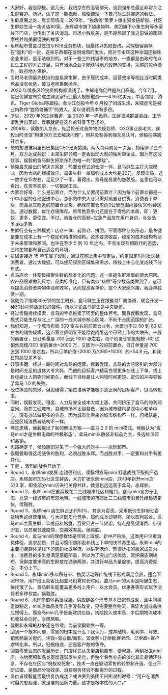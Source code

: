 - 大家好，我是摩根。这几天，我跟京东的高管聊天，谈到强东总最近非常关注生鲜赛道。所以，做了这一期视频，顺便梳理一下自己对生鲜赛道的看法。
- 生鲜发展之难，看实际情况：2019年，“独角兽”呆萝卜爆出资金链断裂、社区生鲜妙生活一夜关店80家。永辉超市旗下超级物种、美团旗下小象生鲜等多家线下门店，也传出了关店消息。市场小散乱差，是不是想起了我之前做的那期摩根并购美国钢铁的故事？
- 永辉超市曾尝试过进军B2B业务模块，但最终以失败告终。采购很容易存在“返利”的一说，这些东西都在或明或暗的发生，而对于永辉这种全国连锁性企业来说，是无法做到的。对于一些三四线城市的地方，一直都是由政府在以民生工程的方式开展，只有当地企业才能获得地方政府的支持。采购的灰色操作，政府地方保护。
- 当时马老师最先扶持的是易果生鲜，由于履约成本、运营效率等相比当时同类竞品没有优势，被马老师果断抛弃。
- 2020 年很多风险投资机构都没钱了，生鲜电商仍然是热门赛道。今年7月，每日优鲜宣布完成生鲜到家行业最大规模融资——4.95亿美元，中金领投、腾讯、Tiger Global等跟投。金沙江创投今年 6 月投了同城生活，朱啸虎可是被业内称作“独角兽捕手”的男人。足以说明资本有多热。
- 所以，2020 年的生鲜赛道，跟 2020 年一样诡异。生鲜领域群雄混战，正所谓乱世出英雄，侯毅就是在这样的背景下登场的。
- 2009年，侯毅加入京东，先后担任过首席物流规划师、O2O事业部老大。侯毅当时坚信“用重的方法去解决问题”，但并没有得到强东总认可，侯毅抱憾离开京东。
- 他的想法被阿里巴巴集团CEO张勇接纳。两人每两周见一次面，持续聊了三个月。双方达成共识：未来生鲜领域一定会出现大型的独角兽企业。因为有这段往事，侯毅的盒马鲜生把京东列为唯一的“假想敌”。
- 侯毅最先给出的解决方案是：前置仓模式的仓店一体。盒马鲜生主打大店模式，因为大店的规模效应，易果生鲜一单履约成本大约是30元，反观盒马，这一数字在15左右，足足少了一半。看得出，盒马是易果的加强版。这里也可以看出，在资本面前，一切都是工具。
- 大家会好奇，什么是前置仓，而为什么又要用前置仓？因为每个前置仓都是一个中小型的仓储配送中心，总部的中央大仓只需对前置仓供货。消费者下单后，商品从其附近的前置仓发货，确保前置仓周边3公里范围内最快30分钟送达。通过数据，优化仓储库存。新零售竞争力还是在于零售的本质，即：更快，更多，更便宜。不过，前置仓的高频+应急产品放在用户身边，与全品类 sku矛盾。
- 生鲜行业有三种模式：店仓一体、前置仓、拼团。不管哪种业务形态，最关键是要在成本上有一个稳定和精准的结构。资本要求收益，稳定的成本结构有助于未来管理和预测。也许在至少 5 到 10 年之内，不会出现互相取代的态势，三种生物都有自己适合的环境。
- 拼团更接近 15 年车厘子营销，通过在网上集中预定后，约定固定时间发送给消费者，通过大数据，可以提前预测区域集采需求，将线上中心化变成线下分布式。
- 盒马店仓一体积极探索生鲜的标准化的问题，这一直是生鲜难做的很大原因。农产品很难做到尺寸、品类标准化，只有类似“褚橙”等少数品类做到了，这可以提高消费者购物体验和效率，从而提高客单价。这个大家感兴趣，我会单独做一期。
- 侯毅为了缩减30分钟的加工时长，盒马鲜生正在跟餐具厂商协调，联合开发一种30秒内蒸熟扇贝的硬件。所以才说盒马鲜生是中央厨房。
- 经过侯毅持续摸索，盒马的亏损拖累了阿里的整体巨亏。而且侯毅发现，盒马模式只能生存与北上广深的一线大城市核心区域，不利于全国范围的扩张。
- 我们知道，一个城市布局 300 家左右的前置仓业务，大概也不过 50 到 60 亿左右的销售规模，这点营业额明显不能喂饱阿里这个已经上市的大块头。一般的前置仓，日订单量是 700 张到 1000 张左右。每个前置仓销售规模=60 亿销售规模/300 家前置仓=2000 万，又因为一般的前置仓，日订单量是 700 张到 1000 张左右，所以订单价值=2000 万/(365*1000）约=54.8 元。和我日常感受差不多。
- 好事多磨。经过一段时间对盒马的运营，侯毅发现，盒马的大店吸引的大部分是时间充足的退休大爷大妈，而他的目标客户精英白领更多在线上下单。线上目标是让人购物时间更久，而线下目标是让人购物时间更短。定位的冲突导致了盒马 1.0 的失败。
- 经过痛苦的失败，侯毅懂得了定位准确才能吸引到正确的目标客户，提高转化率。
- 同时，侯毅发现，租金、人力及安全成本大幅上涨，共同挤压了盒马的的利润空间。而在三线城市、县域市场不太容易做，因为城市结构是双中心和单中心，没有办法做更多的业态。因为城市化带来的城市结构不一样。归根结底，还是区域消费者结构不一样。
- 痛定思痛，侯毅提出了新的解决方案——盒马 2.0 的 mini模式。侯毅认为“盒马mini才是生鲜电商的终极形态”。盒马mini以散装非标品为主，多选址市郊和县镇。
- 思路确定了，侯毅随即迎来了一个强大的对手——永辉超市。
- 侯毅要取得这场战争的胜利，必须战胜永辉。而战胜对手，一定要和对手有差异化。
- 于是 ，激烈的战争开始了。
- Round 1，永辉mini发展 连锁便利店，侯毅将盒马mini 打造成线下版的严选店。永辉超市加码社区生鲜店，大力扩张永辉mini店，2019年新开mini店573 家，即使部分mini店进行关停并转，数量也远远高于盒马。永辉胜。
- Round 2，永辉 mini把重兵放在二三线城市社区和档口，盒马mini发力于上海、北京一线城市的市郊地带。一线城市的市郊比二三线城市消费升级趋势更快。侯毅胜。
- Round 3，永辉mini 店生鲜占比约50%，其余为百货。采用低价生鲜带动百货销售的经营策略，与大店同质化竞争，履约成本却更高，所以盈利较难。盒马mini主营生鲜、半成品和熟食，百货只占一节货架。特点是高频消费、小份即食，店员服务速度快，交易效率高。侯毅胜。
- Round 4，盒马mini的理想群体是年轻上班族、新中产阶层，这类用户注重消费体验，追求品质，并且习惯即购即走和线上下单的快节奏生活。永辉mini的主要消费群体是线下的周边社区客流，以讲究低价、热衷折扣的居家成员为主，消费目的多半是满足家庭所需，所以为了突出门店优势，常把保质期较短、保鲜度要求高的生鲜放在通道两侧，并进行单品大量促销，提高消费频次。不分上下。
- Round 5，永辉mini多以积分卡、抽奖活动等传统线下形式满足会员，适合下沉市场，用户线上获客比起盒马仍需较长时间。盒马mini的大树是阿里生态，依托饿了么、盒马鲜生能覆盖更多线上用户，以大会员、优惠券等形式赋予消费者多种权益。侯毅胜。
- Round 6，永辉商超体系很成熟，供应链各个环节基本已配套成型，且中间渠道商稳定，mini店商品类型几乎没有改变，只需要整合物流，保证大量成品供应跟得上。而盒马mini几乎是新建供应链，初期投入成本高，中后期物流成本和收益会向好。永辉略胜。
- 侯毅和永辉的战争还在继续，当前侯毅略胜一筹。
- 回到一个根本问题，零售的根本是什么？我认为，成本结构、毛利率、坪效、销售额最关键的。坪效=营业额/面积。营业额=订单数*客单价。订单数=客户数*转化率。所以，归根结底，还是客户数的争夺。
- 回溯零售业态的发展历史，门店样式从夫妻店到超市、便利店，再到社区mini店，占地面积和品类宽度逐渐发生变化，但整个零售业态的演化其实是循环往复，不存在社区店“蚂蚁咬死象”，技术一直在驱动零售的转型和升级。企业不断试错，是商品分销效率、消费服务体验不断提升的过程。
- 复仇者侯毅能否最终复仇成功？或许要到美团王兴所说的时候：“用户在消费时最先想起谁，就是谁的品牌力量。这才是根本性的入口。”
-